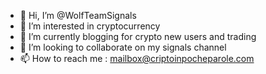 - 👋 Hi, I’m @WolfTeamSignals
- 👀 I’m interested in cryptocurrency
- 🌱 I’m currently blogging for crypto new users and trading
- 💞️ I’m looking to collaborate on my signals channel
- 📫 How to reach me : mailbox@criptoinpocheparole.com


